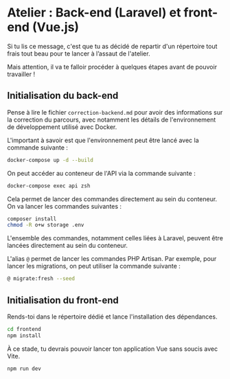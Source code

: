 # Atelier : Back-end (Laravel) et front-end (Vue.js)

Si tu lis ce message, c'est que tu as décidé de repartir d'un répertoire tout frais tout beau pour te lancer à l’assaut de l'atelier.

Mais attention, il va te falloir procéder à quelques étapes avant de pouvoir travailler !

## Initialisation du back-end

Pense à lire le fichier `correction-backend.md` pour avoir des informations sur la correction du parcours, avec notamment les détails de l'environnement de développement utilisé avec Docker.

L'important à savoir est que l'environnement peut être lancé avec la commande suivante :

```bash
docker-compose up -d --build
```

On peut accéder au conteneur de l'API via la commande suivante :

```bash
docker-compose exec api zsh
```

Cela permet de lancer des commandes directement au sein du conteneur. On va lancer les commandes suivantes :

```bash
composer install
chmod -R o+w storage .env
```

L'ensemble des commandes, notamment celles liées à Laravel, peuvent être lancées directement au sein du conteneur.

L'alias `@` permet de lancer les commandes PHP Artisan. Par exemple, pour lancer les migrations, on peut utiliser la commande suivante :

```bash
@ migrate:fresh --seed
```

## Initialisation du front-end

Rends-toi dans le répertoire dédié et lance l'installation des dépendances.

```bash
cd frontend
npm install
```

À ce stade, tu devrais pouvoir lancer ton application Vue sans soucis avec Vite.

```bash
npm run dev
```
